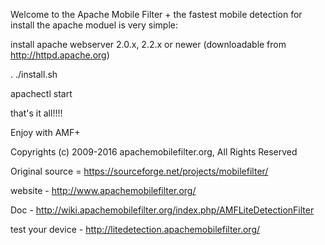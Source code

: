 Welcome to the Apache Mobile Filter + the fastest mobile detection
for install the apache moduel is very simple:

install apache webserver 2.0.x, 2.2.x or newer (downloadable from http://httpd.apache.org)

. ./install.sh

apachectl start

that's it all!!!!

Enjoy with AMF+

Copyrights (c) 2009-2016 apachemobilefilter.org, All Rights Reserved


Original source = https://sourceforge.net/projects/mobilefilter/


website - http://www.apachemobilefilter.org/

Doc - http://wiki.apachemobilefilter.org/index.php/AMFLiteDetectionFilter

test your device - http://litedetection.apachemobilefilter.org/


